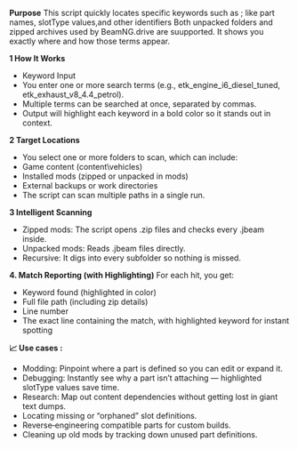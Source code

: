 **Purpose**
This script quickly locates specific keywords such as ;
like part names, slotType values,and other identifiers
Both unpacked folders and zipped archives used by BeamNG.drive are suupported.
It shows you exactly where and how those terms appear.

**1 How It Works**
- Keyword Input
- You enter one or more search terms (e.g., etk_engine_i6_diesel_tuned, etk_exhaust_v8_4.4_petrol).
- Multiple terms can be searched at once, separated by commas.
- Output will highlight each keyword in a bold color so it stands out in context.

**2 Target Locations**
- You select one or more folders to scan, which can include:
- Game content (content\vehicles\)
- Installed mods (zipped or unpacked in mods\)
- External backups or work directories
- The script can scan multiple paths in a single run.

**3 Intelligent Scanning**
- Zipped mods: The script opens .zip files and checks every .jbeam inside.
- Unpacked mods: Reads .jbeam files directly.
- Recursive: It digs into every subfolder so nothing is missed.

**4. Match Reporting (with Highlighting)**
For each hit, you get:
- Keyword found (highlighted in color)
- Full file path (including zip details)
- Line number
- The exact line containing the match, with highlighted keyword for instant spotting

**📈 Use cases :**
- Modding: Pinpoint where a part is defined so you can edit or expand it.
- Debugging: Instantly see why a part isn’t attaching — highlighted slotType values save time.
- Research: Map out content dependencies without getting lost in giant text dumps.
- Locating missing or “orphaned” slot definitions.
- Reverse‑engineering compatible parts for custom builds.
- Cleaning up old mods by tracking down unused part definitions.
